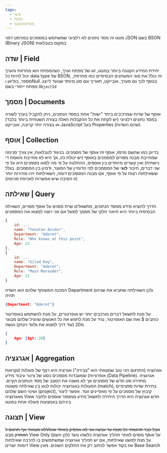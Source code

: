 ```yaml
---
tags:
  - אישי
  - מדמח
  - מונחים/מעשי
---
```


מונגו זה מסד נתונים לא רלציוני שמשתמש במסמכים בפורמט דמוי JSON בשם BSON (Binary JSON) במקום בטבלאות
## שדה | Field
יחידת המידע הקטנה ביותר במונגו, זוג של מפתח וערך, כשהמפתח הוא מחרזות והערך יכול להיות כל data type של BSON, זה כולל את סוגי המשתנים הבסיסיים כמו מחרוזת, מספר, בוליאן וNull. בנוסף לכך גם מערך, אובייקט, תאריך וגם סוג מיוחד שנועד לייצג מפתח ייחודי בשם `ObjectId`
## מסמך | Documents
אוסף של שדות שמרכיבים ביחד "ישות" אחת במסד הנתונים, ניתן להקביל בערך לשורה במסד נתונים רלציוני (יש לקחת את כל ההקבלות האלה בצורה השטחית ביותר בלבד) או בצורה יותר קרובה, אובייקט JavaScript בעל Properties (שהם השדות)
## אוסף | Collection
בדיוק כמו שהשם מרמז, אוסף זה *אוסף* של מסמכים. בניגוד לטבלאות, אין צורך סכימה שמחייבת מבנה מסויים למסמכים באוסף (יש יכולת כזו, אך היא לא מחייבת והאמת די נישתית)  ואין קשרים מיוחדים בין אוספים, ההחלטה על פי מה לסווג מסמכים היא על פי שני דברים, חיבור **לוגי** של המסמכים לפי הדומיין של המוצר, ודמיון בין המסמכים. בגלל ששאילתות רצות על פי אוסף, אם מבנה המסמכים דומה, השאילתות יהיו מהירות יותר (זו הסיבה שיש אפשרות לאכיפת סכימה)
## שאילתה | Query
הדרך להוציא מידע ממסד הנתונים, מתשאלים שרת מסוים על אוסף מסויים, השאילה הבסיסית ביותר היא תיאור חלקי של מסמך
למשל אם אני רוצה למצוא את המסמכים
```JavaScript
{
	id: ...
	name: "Yonatan Avidor",
	Department: "Aderet",
	Role: "Who knows at this point",
	Age: 22
},
{
	id: ...
	name: "Gilad Kay",
	Department: "Aderet",
	Role: "Main Marauder",
	Age: 21
}
```
המכנה המשותף שלהם הוא השדה Department
ולכן השאילתה שתביא את שניהם תהיה
```JSON
{Department: "Aderet"}
```
על מנת לתשאל דברים מורכבים יותר יש אופרטורים, על מנת להשתמש באופרטור כותבים $ ואת שם האופרטור, נגיד על מנת לחפש את כל האנשים שהגיל שלהם מבוגר מ20 (עוד דרך למצוא את גלעד ויונתן) נעשה
```JSON
{
	Age: {$gt: 20}
}
```
## אגרגציה | Aggregation
אגרגציה (התרגום הכי טוב שמצאתי הוא "צבירה")
אגרציה היא רצף של פעולות (נקראות אופרציות) שמעבדות מסמכים כסוג של צינור עיבוד מידע (Data Pipeline). אגרגציה מחזירה סט חדש של מסמכים אך לא משנה את המצב של מסד הנתונים הקיים. הפעולות באגרגציה יכולות לנוע בין שאילתה פשוטה (match), בחירת שדות ספציפיים ושינוי השם שלהם (project), קיבוץ של מסמכים על פי מאפיינים ועוד. אפשר ליצור מאגרגציה View חדש
אגרגציה היא הדרך היחידה לתשאל מידע ממספר אוספים ולחבר ביניהם באמצעות פעולה אחת במונגו
## תצוגה | View
~~לא מצאתי אף תרגום לView אבל כבר תרגמתי כל מונח עד עכשיו אני לא אפסיק באחד האחרון~~
מבט View Only (לכן השם) על אוסף מסוים לאחר תהליך אגרגציה כלשהו
נועד על מנת לפשט שאילתות, אם יש תהליך אגרגציה שמשתמשים בו להרבה שאילתות דומות יוצרים View ואז בקוד אפשר לכתוב רק את החלקים השונים. מעין Base Search
